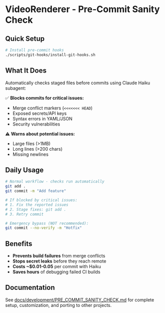 # VideoRenderer - Pre-Commit Sanity Check

## Quick Setup

```bash
# Install pre-commit hooks
./scripts/git-hooks/install-git-hooks.sh
```

## What It Does

Automatically checks staged files before commits using Claude Haiku subagent:

✅ **Blocks commits for critical issues:**
- Merge conflict markers (`<<<<<<< HEAD`)
- Exposed secrets/API keys
- Syntax errors in YAML/JSON
- Security vulnerabilities

⚠️ **Warns about potential issues:**
- Large files (>1MB)
- Long lines (>200 chars)
- Missing newlines

## Daily Usage

```bash
# Normal workflow - checks run automatically
git add .
git commit -m "Add feature"

# If blocked by critical issues:
# 1. Fix the reported issues
# 2. Stage fixes: git add .
# 3. Retry commit

# Emergency bypass (NOT recommended):
git commit --no-verify -m "Hotfix"
```

## Benefits

- **Prevents build failures** from merge conflicts
- **Stops secret leaks** before they reach remote
- **Costs ~$0.01-0.05** per commit with Haiku
- **Saves hours** of debugging failed CI builds

## Documentation

See [docs/development/PRE_COMMIT_SANITY_CHECK.md](docs/development/PRE_COMMIT_SANITY_CHECK.md) for complete setup, customization, and porting to other projects.